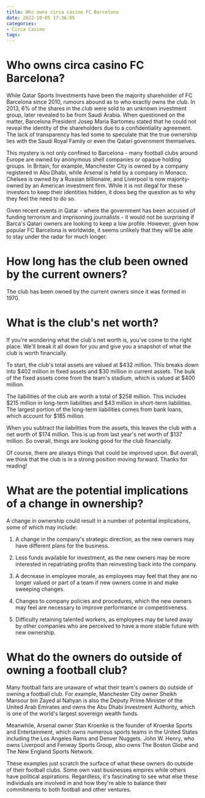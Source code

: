 ```yaml
---
title: Who owns circa casino FC Barcelona
date: 2022-10-05 17:36:05
categories:
- Circa Casino
tags:
---
```



#  Who owns circa casino FC Barcelona?

While Qatar Sports Investments have been the majority shareholder of FC Barcelona since 2010, rumours abound as to who exactly owns the club. In 2013, 6% of the shares in the club were sold to an unknown investment group, later revealed to be from Saudi Arabia. When questioned on the matter, Barcelona President Josep Maria Bartomeu stated that he could not reveal the identity of the shareholders due to a confidentiality agreement. The lack of transparency has led some to speculate that the true ownership lies with the Saudi Royal Family or even the Qatari government themselves.

This mystery is not only confined to Barcelona - many football clubs around Europe are owned by anonymous shell companies or opaque holding groups. In Britain, for example, Manchester City is owned by a company registered in Abu Dhabi, while Arsenal is held by a company in Monaco. Chelsea is owned by a Russian billionaire, and Liverpool is now majority-owned by an American investment firm. While it is not illegal for these investors to keep their identities hidden, it does beg the question as to why they feel the need to do so.

Given recent events in Qatar - where the government has been accused of funding terrorism and imprisoning journalists - it would not be surprising if Barca's Qatari owners are looking to keep a low profile. However, given how popular FC Barcelona is worldwide, it seems unlikely that they will be able to stay under the radar for much longer.

#  How long has the club been owned by the current owners?

The club has been owned by the current owners since it was formed in 1970.

#  What is the club's net worth?

If you're wondering what the club's net worth is, you've come to the right place. We'll break it all down for you and give you a snapshot of what the club is worth financially.

To start, the club's total assets are valued at $432 million. This breaks down into $402 million in fixed assets and $30 million in current assets. The bulk of the fixed assets come from the team's stadium, which is valued at $400 million.

The liabilities of the club are worth a total of $258 million. This includes $215 million in long-term liabilities and $43 million in short-term liabilities. The largest portion of the long-term liabilities comes from bank loans, which account for $185 million.

When you subtract the liabilities from the assets, this leaves the club with a net worth of $174 million. This is up from last year's net worth of $137 million. So overall, things are looking good for the club financially.

Of course, there are always things that could be improved upon. But overall, we think that the club is in a strong position moving forward. Thanks for reading!

#  What are the potential implications of a change in ownership?

A change in ownership could result in a number of potential implications, some of which may include:

1. A change in the company's strategic direction, as the new owners may have different plans for the business.

2. Less funds available for investment, as the new owners may be more interested in repatriating profits than reinvesting back into the company.

3. A decrease in employee morale, as employees may feel that they are no longer valued or part of a team if new owners come in and make sweeping changes.

4. Changes to company policies and procedures, which the new owners may feel are necessary to improve performance or competitiveness.

5. Difficulty retaining talented workers, as employees may be lured away by other companies who are perceived to have a more stable future with new ownership.

#  What do the owners do outside of owning a football club?

Many football fans are unaware of what their team's owners do outside of owning a football club. For example, Manchester City owner Sheikh Mansour bin Zayed al Nahyan is also the Deputy Prime Minister of the United Arab Emirates and owns the Abu Dhabi Investment Authority, which is one of the world's largest sovereign wealth funds.

Meanwhile, Arsenal owner Stan Kroenke is the founder of Kroenke Sports and Entertainment, which owns numerous sports teams in the United States including the Los Angeles Rams and Denver Nuggets. John W. Henry, who owns Liverpool and Fenway Sports Group, also owns The Boston Globe and The New England Sports Network.

These examples just scratch the surface of what these owners do outside of their football clubs. Some own vast businesses empires while others have political aspirations. Regardless, it's fascinating to see what else these individuals are involved in and how they're able to balance their commitments to both football and other ventures.